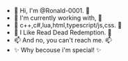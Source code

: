 - 👋 Hi, I'm @Ronald-0001. 👋
- 🌱 I'm currently working with, 🌱
- 🌱 c++,c#,lua,html,typescript/js,css. 🌱
- 💞️ I Like Read Dead Redemption. 💞️
- 📫 And no, you can't reach me. 📫
- ✨ Why becouse i'm special! ✨
